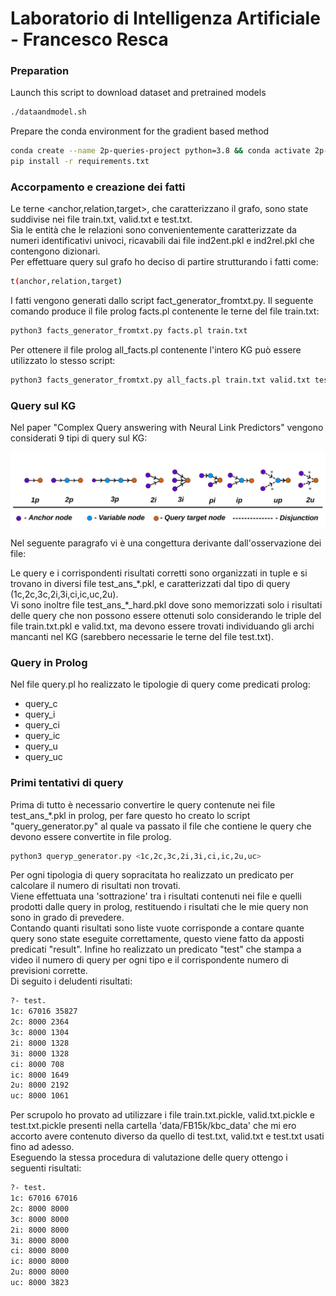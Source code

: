 # Laboratorio di Intelligenza Artificiale - Francesco Resca

### Preparation

Launch this script to download dataset and pretrained models

```bash
./dataandmodel.sh
```

Prepare the conda environment for the gradient based method

```bash
conda create --name 2p-queries-project python=3.8 && conda activate 2p-queries-project
pip install -r requirements.txt
```


### Accorpamento e creazione dei fatti

Le terne <anchor,relation,target>, che caratterizzano il grafo, sono state suddivise nei file train.txt, valid.txt e test.txt.  
Sia le entità che le relazioni sono convenientemente caratterizzate da numeri identificativi univoci, ricavabili dai file ind2ent.pkl e ind2rel.pkl che contengono dizionari.  
Per effettuare query sul grafo ho deciso di partire strutturando i fatti come:  
```bash
t(anchor,relation,target)
```
I fatti vengono generati dallo script fact_generator_fromtxt.py. Il seguente comando produce il file prolog facts.pl contenente le terne del file train.txt:

```bash
python3 facts_generator_fromtxt.py facts.pl train.txt
```

Per ottenere il file prolog all_facts.pl contenente l'intero KG può essere utilizzato lo stesso script:

```bash
python3 facts_generator_fromtxt.py all_facts.pl train.txt valid.txt test.txt
```

### Query sul KG

Nel paper "Complex Query answering with Neural Link Predictors" vengono considerati 9 tipi di query sul KG:

![Immagine](QueryIMG.png)

Nel seguente paragrafo vi è una congettura derivante dall'osservazione dei file:  

Le query e i corrispondenti risultati corretti sono organizzati in tuple e si trovano in diversi file test_ans_\*.pkl, e caratterizzati dal tipo di query (1c,2c,3c,2i,3i,ci,ic,uc,2u).  
Vi sono inoltre file test_ans_\*_hard.pkl dove sono memorizzati solo i risultati delle query che non possono essere ottenuti solo considerando le triple del file train.txt.pkl e valid.txt, ma devono essere trovati individuando gli archi mancanti nel KG (sarebbero necessarie le terne del file test.txt).

### Query in Prolog

Nel file query.pl ho realizzato le tipologie di query come predicati prolog:
- query_c
- query_i
- query_ci
- query_ic
- query_u
- query_uc

### Primi tentativi di query

Prima di tutto è necessario convertire le query contenute nei file test_ans_*.pkl in prolog, per fare questo ho creato lo script "query_generator.py" al quale va passato il file che contiene le query che devono essere convertite in file prolog.

```bash
python3 queryp_generator.py <1c,2c,3c,2i,3i,ci,ic,2u,uc>
```

Per ogni tipologia di query sopracitata ho realizzato un predicato per calcolare il numero di risultati non trovati.  
Viene effettuata una 'sottrazione' tra i risultati contenuti nei file e quelli prodotti dalle query in prolog, restituendo i risultati che le mie query non sono in grado di prevedere.  
Contando quanti risultati sono liste vuote corrisponde a contare quante query sono state eseguite correttamente, questo viene fatto da apposti predicati "result".
Infine ho realizzato un predicato "test" che stampa a video il numero di query per ogni tipo e il corrispondente numero di previsioni corrette.  
Di seguito i deludenti risultati:

```bash
?- test.
1c: 67016 35827
2c: 8000 2364
3c: 8000 1304
2i: 8000 1328
3i: 8000 1328
ci: 8000 708
ic: 8000 1649
2u: 8000 2192
uc: 8000 1061
```

Per scrupolo ho provato ad utilizzare i file train.txt.pickle, valid.txt.pickle e test.txt.pickle presenti nella cartella 'data/FB15k/kbc_data' che mi ero accorto avere contenuto diverso da quello di test.txt, valid.txt e test.txt usati fino ad adesso.  
Eseguendo la stessa procedura di valutazione delle query ottengo i seguenti risultati:

```bash
?- test.
1c: 67016 67016
2c: 8000 8000
3c: 8000 8000
2i: 8000 8000
3i: 8000 8000
ci: 8000 8000
ic: 8000 8000
2u: 8000 8000
uc: 8000 3823
```